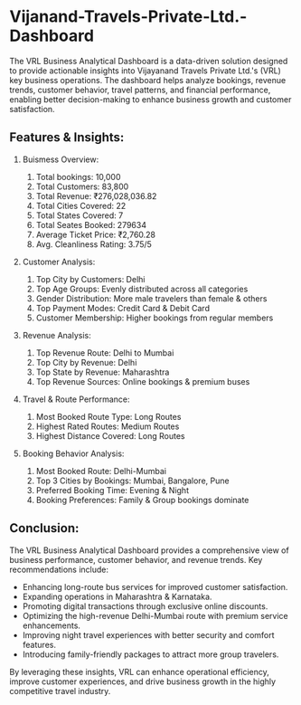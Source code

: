 # Vijanand-Travels-Private-Ltd.-Dashboard

The VRL Business Analytical Dashboard is a data-driven solution designed to provide actionable insights into Vijayanand Travels Private Ltd.'s (VRL) key business operations. The dashboard helps analyze bookings, revenue trends, customer behavior, travel patterns, and financial performance, enabling better decision-making to enhance business growth and customer satisfaction.

## Features & Insights:
1. Buismess Overview:
     1. Total bookings: 10,000
     2. Total Customers: 83,800
     3. Total Revenue:  ₹276,028,036.82
     4. Total Cities Covered: 22
     5. Total States Covered: 7
     6. Total Seates Booked: 279634
     7. Average Ticket Price: ₹2,760.28
     8. Avg. Cleanliness Rating: 3.75/5
  
2. Customer Analysis:
    1. Top City by Customers: Delhi
    2. Top Age Groups: Evenly distributed across all categories
    3. Gender Distribution: More male travelers than female & others
    4. Top Payment Modes: Credit Card & Debit Card
    5. Customer Membership: Higher bookings from regular members
  
3. Revenue Analysis:
    1. Top Revenue Route: Delhi to Mumbai
    2. Top City by Revenue: Delhi
    3. Top State by Revenue: Maharashtra
    4. Top Revenue Sources: Online bookings & premium buses
  
4. Travel & Route Performance:
     1. Most Booked Route Type: Long Routes
     2. Highest Rated Routes: Medium Routes
     3. Highest Distance Covered: Long Routes

5.  Booking Behavior Analysis:
      1. Most Booked Route: Delhi-Mumbai
      2. Top 3 Cities by Bookings: Mumbai, Bangalore, Pune
      3. Preferred Booking Time: Evening & Night
      4. Booking Preferences: Family & Group bookings dominate
  
## Conclusion: 
The VRL Business Analytical Dashboard provides a comprehensive view of business performance, customer behavior, and revenue trends. Key recommendations include:
- Enhancing long-route bus services for improved customer satisfaction.
- Expanding operations in Maharashtra & Karnataka.
- Promoting digital transactions through exclusive online discounts.
- Optimizing the high-revenue Delhi-Mumbai route with premium service enhancements.
- Improving night travel experiences with better security and comfort features.
- Introducing family-friendly packages to attract more group travelers.

By leveraging these insights, VRL can enhance operational efficiency, improve customer experiences, and drive business growth in the highly competitive travel industry.


